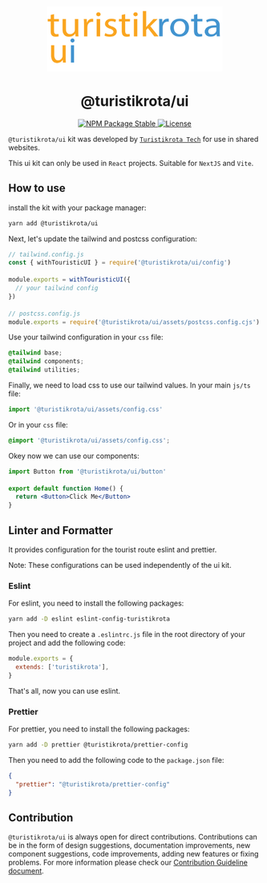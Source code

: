 <p align='center'>
  <img src='./assets/logo.png' width='350' alt='Turistikrota UI Logo' />
</p>

<h1 align='center'>@turistikrota/ui</h1>

<p align='center'>
  <a href='https://www.npmjs.com/package/@turistikrota/ui'>
    <img src='https://img.shields.io/npm/v/@turistikrota/ui.svg' alt='NPM Package Stable' />
  </a>
  <a href='https://github.com/turistikrota/kit.ui/LICENSE'>
    <img src='https://img.shields.io/github/license/turistikrota/kit.ui' alt='License' />
  </a>
</p>

`@turistikrota/ui` kit was developed by [`Turistikrota Tech`](https://github.com/turistikrota) for use in shared websites.

This ui kit can only be used in `React` projects. Suitable for `NextJS` and `Vite`.

## How to use

install the kit with your package manager:

```bash
yarn add @turistikrota/ui
```

Next, let's update the tailwind and postcss configuration:

```js
// tailwind.config.js
const { withTouristicUI } = require('@turistikrota/ui/config')

module.exports = withTouristicUI({
  // your tailwind config
})

// postcss.config.js
module.exports = require('@turistikrota/ui/assets/postcss.config.cjs')
```

Use your tailwind configuration in your `css` file:

```css
@tailwind base;
@tailwind components;
@tailwind utilities;
```

Finally, we need to load css to use our tailwind values. In your main `js/ts` file:

```js
import '@turistikrota/ui/assets/config.css'
```

Or in your `css` file:

```css
@import '@turistikrota/ui/assets/config.css';
```

Okey now we can use our components:

```jsx
import Button from '@turistikrota/ui/button'

export default function Home() {
  return <Button>Click Me</Button>
}
```

## Linter and Formatter

It provides configuration for the tourist route eslint and prettier.

Note: These configurations can be used independently of the ui kit.

### Eslint

For eslint, you need to install the following packages:

```bash
yarn add -D eslint eslint-config-turistikrota
```

Then you need to create a `.eslintrc.js` file in the root directory of your project and add the following code:

```js
module.exports = {
  extends: ['turistikrota'],
}
```

That's all, now you can use eslint.

### Prettier

For prettier, you need to install the following packages:

```bash
yarn add -D prettier @turistikrota/prettier-config
```

Then you need to add the following code to the `package.json` file:

```json
{
  "prettier": "@turistikrota/prettier-config"
}
```

## Contribution

`@turistikrota/ui` is always open for direct contributions. Contributions can be in the form of design suggestions, documentation improvements, new component
suggestions, code improvements, adding new features or fixing problems. For more information please check our [Contribution Guideline document](https://github.com/turistikrota/kit.ui/CONTRIBUTION.md).
